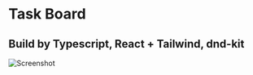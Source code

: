 # Task Board 

## Build by Typescript, React + Tailwind, dnd-kit 
![Screenshot](https://user-images.githubusercontent.com/1426799/88612692-a1d81a00-d040-11ea-85c9-c64142c503d5.jpg](https://sun9-6.userapi.com/impg/Zpf0OUVauHa04mpo0Z8NK54runPRPT4Ym5W32g/T-KLYkDzZTE.jpg?size=1640x922&quality=96&sign=f7da0d29a386548a630cdc3f0caa0a9d&type=album)https://sun9-6.userapi.com/impg/Zpf0OUVauHa04mpo0Z8NK54runPRPT4Ym5W32g/T-KLYkDzZTE.jpg?size=1640x922&quality=96&sign=f7da0d29a386548a630cdc3f0caa0a9d&type=album)
